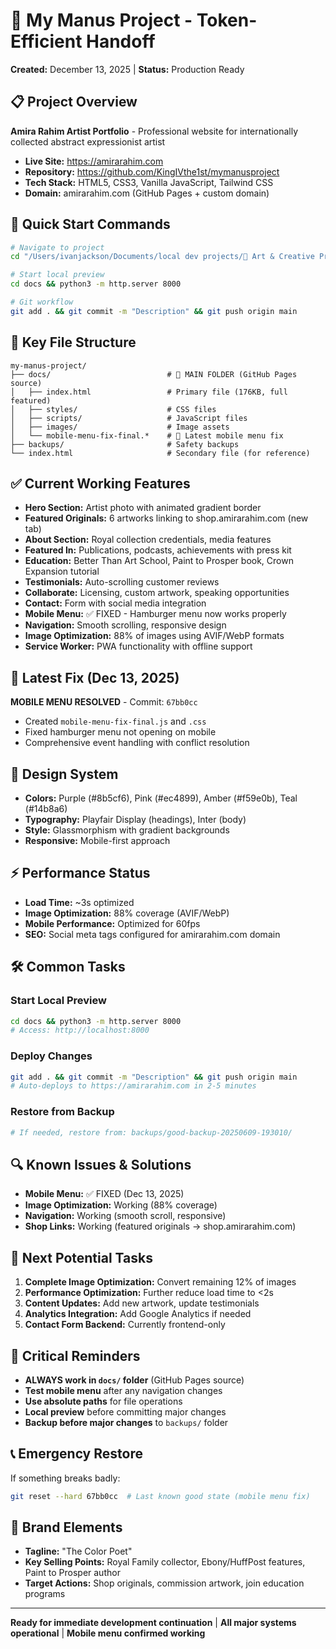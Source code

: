 # 🎨 My Manus Project - Token-Efficient Handoff
**Created:** December 13, 2025 | **Status:** Production Ready

## 📋 Project Overview
**Amira Rahim Artist Portfolio** - Professional website for internationally collected abstract expressionist artist
- **Live Site:** https://amirarahim.com
- **Repository:** https://github.com/KingIVthe1st/mymanusproject
- **Tech Stack:** HTML5, CSS3, Vanilla JavaScript, Tailwind CSS
- **Domain:** amirarahim.com (GitHub Pages + custom domain)

## 🚀 Quick Start Commands
```bash
# Navigate to project
cd "/Users/ivanjackson/Documents/local dev projects/🎨 Art & Creative Projects/my-manus-project"

# Start local preview
cd docs && python3 -m http.server 8000

# Git workflow
git add . && git commit -m "Description" && git push origin main
```

## 📁 Key File Structure
```
my-manus-project/
├── docs/                          # 🎯 MAIN FOLDER (GitHub Pages source)
│   ├── index.html                 # Primary file (176KB, full featured)
│   ├── styles/                    # CSS files
│   ├── scripts/                   # JavaScript files
│   ├── images/                    # Image assets
│   └── mobile-menu-fix-final.*    # 🔧 Latest mobile menu fix
├── backups/                       # Safety backups
└── index.html                     # Secondary file (for reference)
```

## ✅ Current Working Features
- **Hero Section:** Artist photo with animated gradient border
- **Featured Originals:** 6 artworks linking to shop.amirarahim.com (new tab)
- **About Section:** Royal collection credentials, media features
- **Featured In:** Publications, podcasts, achievements with press kit
- **Education:** Better Than Art School, Paint to Prosper book, Crown Expansion tutorial
- **Testimonials:** Auto-scrolling customer reviews
- **Collaborate:** Licensing, custom artwork, speaking opportunities
- **Contact:** Form with social media integration
- **Mobile Menu:** ✅ FIXED - Hamburger menu now works properly
- **Navigation:** Smooth scrolling, responsive design
- **Image Optimization:** 88% of images using AVIF/WebP formats
- **Service Worker:** PWA functionality with offline support

## 🔧 Latest Fix (Dec 13, 2025)
**MOBILE MENU RESOLVED** - Commit: `67bb0cc`
- Created `mobile-menu-fix-final.js` and `.css`
- Fixed hamburger menu not opening on mobile
- Comprehensive event handling with conflict resolution

## 🎯 Design System
- **Colors:** Purple (#8b5cf6), Pink (#ec4899), Amber (#f59e0b), Teal (#14b8a6)
- **Typography:** Playfair Display (headings), Inter (body)
- **Style:** Glassmorphism with gradient backgrounds
- **Responsive:** Mobile-first approach

## ⚡ Performance Status
- **Load Time:** ~3s optimized
- **Image Optimization:** 88% coverage (AVIF/WebP)
- **Mobile Performance:** Optimized for 60fps
- **SEO:** Social meta tags configured for amirarahim.com domain

## 🛠 Common Tasks

### Start Local Preview
```bash
cd docs && python3 -m http.server 8000
# Access: http://localhost:8000
```

### Deploy Changes
```bash
git add . && git commit -m "Description" && git push origin main
# Auto-deploys to https://amirarahim.com in 2-5 minutes
```

### Restore from Backup
```bash
# If needed, restore from: backups/good-backup-20250609-193010/
```

## 🔍 Known Issues & Solutions
- **Mobile Menu:** ✅ FIXED (Dec 13, 2025)
- **Image Optimization:** Working (88% coverage)
- **Navigation:** Working (smooth scroll, responsive)
- **Shop Links:** Working (featured originals → shop.amirarahim.com)

## 🎯 Next Potential Tasks
1. **Complete Image Optimization:** Convert remaining 12% of images
2. **Performance Optimization:** Further reduce load time to <2s
3. **Content Updates:** Add new artwork, update testimonials
4. **Analytics Integration:** Add Google Analytics if needed
5. **Contact Form Backend:** Currently frontend-only

## 🚨 Critical Reminders
- **ALWAYS work in `docs/` folder** (GitHub Pages source)
- **Test mobile menu** after any navigation changes
- **Use absolute paths** for file operations
- **Local preview** before committing major changes
- **Backup before major changes** to `backups/` folder

## 📞 Emergency Restore
If something breaks badly:
```bash
git reset --hard 67bb0cc  # Last known good state (mobile menu fix)
```

## 🎨 Brand Elements
- **Tagline:** "The Color Poet"
- **Key Selling Points:** Royal Family collector, Ebony/HuffPost features, Paint to Prosper author
- **Target Actions:** Shop originals, commission artwork, join education programs

---
**Ready for immediate development continuation** | **All major systems operational** | **Mobile menu confirmed working**